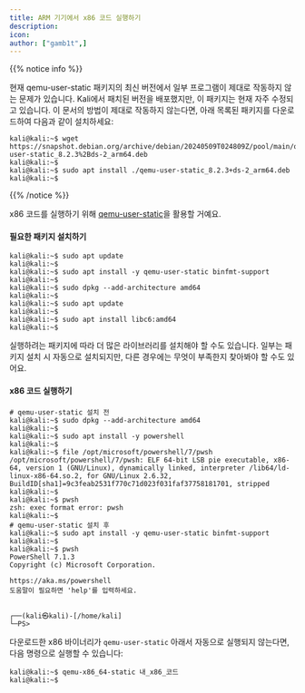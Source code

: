 ```yaml
---
title: ARM 기기에서 x86 코드 실행하기
description:
icon:
author: ["gamb1t",]
---
```


{{% notice info %}}

현재 qemu-user-static 패키지의 최신 버전에서 일부 프로그램이 제대로 작동하지 않는 문제가 있습니다. Kali에서 패치된 버전을 배포했지만, 이 패키지는 현재 자주 수정되고 있습니다. 이 문서의 방법이 제대로 작동하지 않는다면, 아래 목록된 패키지를 다운로드하여 다음과 같이 설치하세요:

```console
kali@kali:~$ wget https://snapshot.debian.org/archive/debian/20240509T024809Z/pool/main/q/qemu/qemu-user-static_8.2.3%2Bds-2_arm64.deb
kali@kali:~$ 
kali@kali:~$ sudo apt install ./qemu-user-static_8.2.3+ds-2_arm64.deb
kali@kali:~$ 
```

{{% /notice %}}

x86 코드를 실행하기 위해 [qemu-user-static](https://wiki.debian.org/QemuUserEmulation)을 활용할 거예요.

#### 필요한 패키지 설치하기

```console
kali@kali:~$ sudo apt update
kali@kali:~$
kali@kali:~$ sudo apt install -y qemu-user-static binfmt-support
kali@kali:~$
kali@kali:~$ sudo dpkg --add-architecture amd64
kali@kali:~$
kali@kali:~$ sudo apt update
kali@kali:~$
kali@kali:~$ sudo apt install libc6:amd64
kali@kali:~$
```

실행하려는 패키지에 따라 더 많은 라이브러리를 설치해야 할 수도 있습니다. 일부는 패키지 설치 시 자동으로 설치되지만, 다른 경우에는 무엇이 부족한지 찾아봐야 할 수도 있어요.

#### x86 코드 실행하기

```console
# qemu-user-static 설치 전
kali@kali:~$ sudo dpkg --add-architecture amd64
kali@kali:~$
kali@kali:~$ sudo apt install -y powershell
kali@kali:~$
kali@kali:~$ file /opt/microsoft/powershell/7/pwsh
/opt/microsoft/powershell/7/pwsh: ELF 64-bit LSB pie executable, x86-64, version 1 (GNU/Linux), dynamically linked, interpreter /lib64/ld-linux-x86-64.so.2, for GNU/Linux 2.6.32, BuildID[sha1]=9c3feab2531f770c71d023f031faf37758181701, stripped
kali@kali:~$
kali@kali:~$ pwsh
zsh: exec format error: pwsh
kali@kali:~$
# qemu-user-static 설치 후
kali@kali:~$ sudo apt install -y qemu-user-static binfmt-support
kali@kali:~$
kali@kali:~$ pwsh
PowerShell 7.1.3
Copyright (c) Microsoft Corporation.

https://aka.ms/powershell
도움말이 필요하면 'help'를 입력하세요.


┌──(kali㉿kali)-[/home/kali]
└─PS>
```

다운로드한 x86 바이너리가 `qemu-user-static` 아래서 자동으로 실행되지 않는다면, 다음 명령으로 실행할 수 있습니다:

```console
kali@kali:~$ qemu-x86_64-static 내_x86_코드
kali@kali:~$
```
